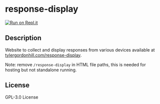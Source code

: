 # response-display
[![Run on Repl.it](https://repl.it/badge/github/TyHil/response-display)](https://repl.it/github/TyHil/response-display)
## Description
Website to collect and display responses from various devices available at [tylergordonhill.com/response-display](https://tylergordonhill.com/response-display).

Note: remove `/response-display` in HTML file paths, this is needed for hosting but not standalone running.
## License
GPL-3.0 License
